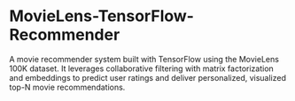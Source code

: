 # MovieLens-TensorFlow-Recommender
A movie recommender system built with TensorFlow using the MovieLens 100K dataset. It leverages collaborative filtering with matrix factorization and embeddings to predict user ratings and deliver personalized, visualized top-N movie recommendations.
